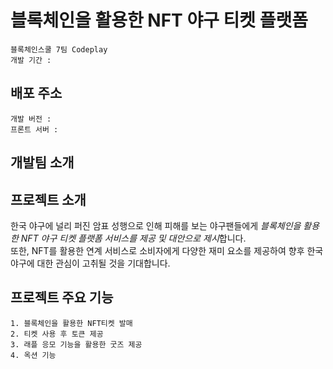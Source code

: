 # **블록체인을 활용한 NFT 야구 티켓 플랫폼**

    블록체인스쿨 7팀 Codeplay
    개발 기간 : 

## 배포 주소

    개발 버전 :
    프론트 서버 :

## 개발팀 소개


## 프로젝트 소개

한국 야구에 널리 퍼진 암표 성행으로 인해 피해를 보는 야구팬들에게 *블록체인을 활용한 NFT 야구 티켓 플랫폼 서비스를 제공 및 대안으로 제시*합니다.  
또한, NFT를 활용한 연계 서비스로 소비자에게 다양한 재미 요소를 제공하여 향후 한국 야구에 대한 관심이 고취될 것을 기대합니다.


## 프로젝트 주요 기능

    1. 블록체인을 활용한 NFT티켓 발매
    2. 티켓 사용 후 토큰 제공
    3. 래플 응모 기능을 활용한 굿즈 제공
    4. 옥션 기능
